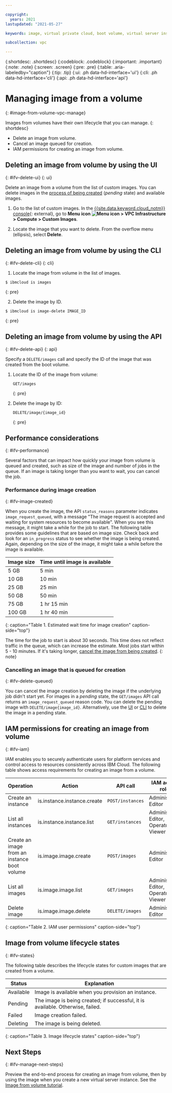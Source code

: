 ```yaml
---

copyright:
  years: 2021
lastupdated: "2021-05-27"

keywords: image, virtual private cloud, boot volume, virtual server instance, instance

subcollection: vpc

---
```


{:shortdesc: .shortdesc}
{:codeblock: .codeblock}
{:important: .important}
{:note: .note}
{:screen: .screen}
{:pre: .pre}
{:table: .aria-labeledby="caption"}
{:tip: .tip}
{:ui: .ph data-hd-interface='ui'}
{:cli: .ph data-hd-interface='cli'}
{:api: .ph data-hd-interface='api'}

# Managing image from a volume
{: #image-from-volume-vpc-manage}

Images from volumes have their own lifecycle that you can manage. 
{: shortdesc}

* Delete an image from volume.
* Cancel an image queued for creation.
* IAM permissions for creating an image from volume.

## Deleting an image from volume by using the UI
{: #ifv-delete-ui}
{: ui}

Delete an image from a volume from the list of custom images. You can delete images in the [process of being created](#ifv-delete-queued) (_pending_ state) and available images.

1. Go to the list of custom images. In the [{{site.data.keyword.cloud_notm}} console](https://console.cloud.ibm.com/vpc-ext){: external}, go to **Menu icon ![Menu icon](../icons/icon_hamburger.svg) > VPC Infrastructure > Compute > Custom Images**.

2. Locate the image that you want to delete. From the overflow menu (ellipsis), select **Delete**.


## Deleting an image from volume by using the CLI
{: #ifv-delete-cli}
{: cli}

1. Locate the image from volume in the list of images.

```
$ ibmcloud is images
```
{: pre}

2. Delete the image by ID.

```
$ ibmcloud is image-delete IMAGE_ID
```
{: pre}

## Deleting an image from volume by using the API
{: #ifv-delete-api}
{: api}

Specify a `DELETE/images` call and specify the ID of the image that was created from the boot volume.

1. Locate the ID of the image from volume:

    ```
    GET/images 
    ```
    {: pre}

2. Delete the image by ID:

    ```
    DELETE/image/{image_id} 
    ```
    {: pre}

## Performance considerations
{: #ifv-performance}

Several factors that can impact how quickly your image from volume is queued and created, such as size of the image and number of jobs in the queue. If an image is taking longer than you want to wait, you can cancel the job.

### Performance during image creation
{: #ifv-image-created}

When you create the image, the API `status_reasons` parameter indicates `image_request_queued`, with a message "The image request is accepted and waiting for system resources to become available". When you see this message, it might take a while for the job to start. The following table provides some guidelines that are based on image size. Check back and look for an `in_progress` status to see whether the image is being created. Again, depending on the size of the image, it might take a while before the image is available.

| Image size | Time until image is available |
|------------|--------------------------------|
| 5 GB |  5 min |
| 10 GB | 10 min |
| 25 GB |  25 min |
| 50 GB |  50 min |
| 75 GB | 1 hr 15 min |
| 100 GB | 1 hr 40 min |
{: caption="Table 1. Estimated wait time for image creation" caption-side="top"}

The time for the job to start is about 30 seconds. This time does not reflect traffic in the queue, which can increase the estimate. Most jobs start within 5 - 10 minutes. If it's taking longer, [cancel the image from being created](#ifv-delete-queued).
{: note}


### Cancelling an image that is queued for creation
{: #ifv-delete-queued}

You can cancel the image creation by deleting the image if the underlying job didn't start yet. For images in a _pending_ state, the `GET/images` API call returns an `image_request_queued` reason code. You can delete the pending image with `DELETE/image{image_id}`. Alternatively, use the [UI](#ifv-delete-ui) or [CLI](#ifv-delete-cli) to delete the image in a pending state.

## IAM permissions for creating an image from volume
{: #ifv-iam}

IAM enables you to securely authenticate users for platform services and control access to resources consistently across IBM Cloud. The following table shows access requirements for creating an image from a volume.

| Operation | Action | API call | IAM access roles |
|-----------|--------|----------|------------------|
| Create an instance | is.instance.instance.create | `POST/instances` | Administrator, Editor |
| List all instances | is.instance.instance.list | `GET/instances` | Administrator, Editor, Operator, Viewer |
| Create an image from an instance boot volume | is.image.image.create | `POST/images` | Administrator, Editor |
| List all images | is.image.image.list | `GET/images` | Administrator, Editor, Operator, Viewer |
| Delete image | is.image.image.delete | `DELETE/images` | Administrator, Editor |
{: caption="Table 2. IAM user permissions" caption-side="top"}

## Image from volume lifecycle states
{: #ifv-states}

The following table describes the lifecycle states for custom images that are created from a volume.

| Status | Explanation |
|-----------------|-------------|
| Available | Image is available when you provision an instance. |
| Pending | The image is being created; if successful, it is available. Otherwise, failed. |
| Failed | Image creation failed. |
| Deleting | The image is being deleted. |
{: caption="Table 3. Image lifecycle states" caption-side="top"}

## Next Steps
{: #ifv-manage-next-steps}

Preview the end-to-end process for creating an image from volume, then by using the image when you create a new virtual server instance. See the [Image from volume tutorial](/docs/vpc?topic=vpc-creating-and-using-an-image-from-volume).

